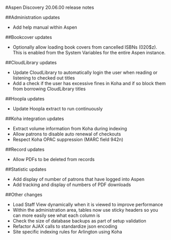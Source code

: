 #Aspen Discovery 20.06.00 release notes

##Administration updates
- Add help manual within Aspen

##Bookcover updates
- Optionally allow loading book covers from cancelled ISBNs (020$z).  This is enabled from the System Variables for the entire Aspen instance. 

##CloudLibrary updates
- Update CloudLibrary to automatically login the user when reading or listening to checked out titles 
- Add a check if the user has excessive fines in Koha and if so block them from borrowing CloudLibrary titles

##Hoopla updates
- Update Hoopla extract to run continuously

##Koha integration updates
- Extract volume information from Koha during indexing
- Allow patrons to disable auto renewal of checkouts
- Respect Koha OPAC suppression (MARC field 942n)

##Record updates
- Allow PDFs to be deleted from records

##Statistic updates
- Add display of number of patrons that have logged into Aspen
- Add tracking and display of numbers of PDF downloads 

##Other changes
- Load Staff View dynamically when it is viewed to improve performance
- Within the administration area, tables now use sticky headers so you can more easily see what each column is
- Check the size of database backups as part of setup validation 
- Refactor AJAX calls to standardize json encoding
- Site specific indexing rules for Arlington using Koha